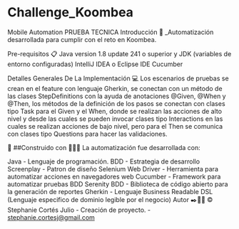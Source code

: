 # Challenge_Koombea
Mobile Automation
PRUEBA TECNICA
Introducción 📖
_Automatización desarrollada para cumplir con el reto en Koombea.

Pre-requisitos 📋
Java version 1.8 update 241 o superior y JDK (variables de entorno configuradas)
IntelliJ IDEA o Eclipse IDE
Cucumber

Detalles Generales De La Implementación 💻
Los escenarios de pruebas se crean en el feature con lenguaje Gherkin, se conectan con un método de las clases StepDefinitions con la ayuda de anotaciones @Given, @When y @Then, los métodos de la definición de los pasos se conectan con clases tipo Task para el Given y el When, donde se realizan las acciones de alto nivel y desde las cuales se pueden invocar clases tipo Interactions en las cuales se realizan acciones de bajo nivel, pero para el Then se comunica con clases tipo Questions para hacer las validaciones.

🚧
##Construido con 👨🏻‍💻 La automatización fue desarrollada con:

Java - Lenguaje de programación.
BDD - Estrategia de desarrollo
Screenplay - Patron de diseño
Selenium Web Driver - Herramienta para automatizar acciones en navegadores web
Cucumber - Framework para automatizar pruebas BDD
Serenity BDD - Biblioteca de código abierto para la generación de reportes
Gherkin - Lenguaje Business Readable DSL (Lenguaje especifico de dominio legible por el negocio)
Autor ✒️👨🏻‍
©️ Stephanie Cortés Julio - Creación de proyecto. - stephanie.cortesj@gmail.com
